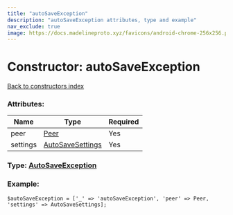 ```yaml
---
title: "autoSaveException"
description: "autoSaveException attributes, type and example"
nav_exclude: true
image: https://docs.madelineproto.xyz/favicons/android-chrome-256x256.png
---
```

# Constructor: autoSaveException  
[Back to constructors index](/API_docs/constructors/index.html)



### Attributes:

| Name     |    Type       | Required |
|----------|---------------|----------|
|peer|[Peer](/API_docs/types/Peer.html) | Yes|
|settings|[AutoSaveSettings](/API_docs/types/AutoSaveSettings.html) | Yes|



### Type: [AutoSaveException](/API_docs/types/AutoSaveException.html)


### Example:

```
$autoSaveException = ['_' => 'autoSaveException', 'peer' => Peer, 'settings' => AutoSaveSettings];
```  
